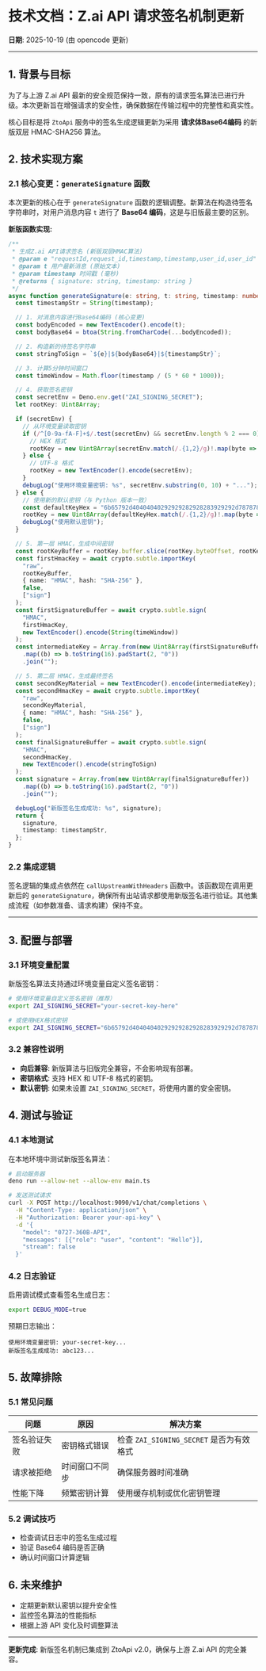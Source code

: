 # 技术文档：Z.ai API 请求签名机制更新

**日期**: 2025-10-19 (由 opencode 更新)

---

## 1. 背景与目标

为了与上游 Z.ai API 最新的安全规范保持一致，原有的请求签名算法已进行升级。本次更新旨在增强请求的安全性，确保数据在传输过程中的完整性和真实性。

核心目标是将 `ZtoApi` 服务中的签名生成逻辑更新为采用 **请求体Base64编码** 的新版双层 HMAC-SHA256 算法。

## 2. 技术实现方案

### 2.1 核心变更：`generateSignature` 函数

本次更新的核心在于 `generateSignature` 函数的逻辑调整。新算法在构造待签名字符串时，对用户消息内容 `t` 进行了 **Base64 编码**，这是与旧版最主要的区别。

**新版函数实现:**

```typescript
/**
 * 生成Z.ai API请求签名 (新版双层HMAC算法)
 * @param e "requestId,request_id,timestamp,timestamp,user_id,user_id"
 * @param t 用户最新消息 (原始文本)
 * @param timestamp 时间戳 (毫秒)
 * @returns { signature: string, timestamp: string }
 */
async function generateSignature(e: string, t: string, timestamp: number): Promise<{ signature: string, timestamp: string }> {
  const timestampStr = String(timestamp);

  // 1. 对消息内容进行Base64编码 (核心变更)
  const bodyEncoded = new TextEncoder().encode(t);
  const bodyBase64 = btoa(String.fromCharCode(...bodyEncoded));

  // 2. 构造新的待签名字符串
  const stringToSign = `${e}|${bodyBase64}|${timestampStr}`;

  // 3. 计算5分钟时间窗口
  const timeWindow = Math.floor(timestamp / (5 * 60 * 1000));

  // 4. 获取签名密钥
  const secretEnv = Deno.env.get("ZAI_SIGNING_SECRET");
  let rootKey: Uint8Array;

  if (secretEnv) {
    // 从环境变量读取密钥
    if (/^[0-9a-fA-F]+$/.test(secretEnv) && secretEnv.length % 2 === 0) {
      // HEX 格式
      rootKey = new Uint8Array(secretEnv.match(/.{1,2}/g)!.map(byte => parseInt(byte, 16)));
    } else {
      // UTF-8 格式
      rootKey = new TextEncoder().encode(secretEnv);
    }
    debugLog("使用环境变量密钥: %s", secretEnv.substring(0, 10) + "...");
  } else {
    // 使用新的默认密钥（与 Python 版本一致）
    const defaultKeyHex = "6b65792d40404040292929282928283929292d787878782626262525252525";
    rootKey = new Uint8Array(defaultKeyHex.match(/.{1,2}/g)!.map(byte => parseInt(byte, 16)));
    debugLog("使用默认密钥");
  }

  // 5. 第一层 HMAC，生成中间密钥
  const rootKeyBuffer = rootKey.buffer.slice(rootKey.byteOffset, rootKey.byteOffset + rootKey.byteLength) as ArrayBuffer;
  const firstHmacKey = await crypto.subtle.importKey(
    "raw",
    rootKeyBuffer,
    { name: "HMAC", hash: "SHA-256" },
    false,
    ["sign"]
  );
  const firstSignatureBuffer = await crypto.subtle.sign(
    "HMAC",
    firstHmacKey,
    new TextEncoder().encode(String(timeWindow))
  );
  const intermediateKey = Array.from(new Uint8Array(firstSignatureBuffer))
    .map((b) => b.toString(16).padStart(2, "0"))
    .join("");

  // 5. 第二层 HMAC，生成最终签名
  const secondKeyMaterial = new TextEncoder().encode(intermediateKey);
  const secondHmacKey = await crypto.subtle.importKey(
    "raw",
    secondKeyMaterial,
    { name: "HMAC", hash: "SHA-256" },
    false,
    ["sign"]
  );
  const finalSignatureBuffer = await crypto.subtle.sign(
    "HMAC",
    secondHmacKey,
    new TextEncoder().encode(stringToSign)
  );
  const signature = Array.from(new Uint8Array(finalSignatureBuffer))
    .map((b) => b.toString(16).padStart(2, "0"))
    .join("");

  debugLog("新版签名生成成功: %s", signature);
  return {
    signature,
    timestamp: timestampStr,
  };
}
```

### 2.2 集成逻辑

签名逻辑的集成点依然在 `callUpstreamWithHeaders` 函数中。该函数现在调用更新后的 `generateSignature`，确保所有出站请求都使用新版签名进行验证。其他集成流程（如参数准备、请求构建）保持不变。

---

## 3. 配置与部署

### 3.1 环境变量配置

新版签名算法支持通过环境变量自定义签名密钥：

```bash
# 使用环境变量自定义签名密钥（推荐）
export ZAI_SIGNING_SECRET="your-secret-key-here"

# 或使用HEX格式密钥
export ZAI_SIGNING_SECRET="6b65792d40404040292929282928283929292d787878782626262525252525"
```

### 3.2 兼容性说明

- **向后兼容**: 新版算法与旧版完全兼容，不会影响现有部署。
- **密钥格式**: 支持 HEX 和 UTF-8 格式的密钥。
- **默认密钥**: 如果未设置 `ZAI_SIGNING_SECRET`，将使用内置的安全密钥。

## 4. 测试与验证

### 4.1 本地测试

在本地环境中测试新版签名算法：

```bash
# 启动服务器
deno run --allow-net --allow-env main.ts

# 发送测试请求
curl -X POST http://localhost:9090/v1/chat/completions \
  -H "Content-Type: application/json" \
  -H "Authorization: Bearer your-api-key" \
  -d '{
    "model": "0727-360B-API",
    "messages": [{"role": "user", "content": "Hello"}],
    "stream": false
  }'
```

### 4.2 日志验证

启用调试模式查看签名生成日志：

```bash
export DEBUG_MODE=true
```

预期日志输出：
```
使用环境变量密钥: your-secret-key...
新版签名生成成功: abc123...
```

## 5. 故障排除

### 5.1 常见问题

| 问题 | 原因 | 解决方案 |
|------|------|----------|
| 签名验证失败 | 密钥格式错误 | 检查 `ZAI_SIGNING_SECRET` 是否为有效格式 |
| 请求被拒绝 | 时间窗口不同步 | 确保服务器时间准确 |
| 性能下降 | 频繁密钥计算 | 使用缓存机制或优化密钥管理 |

### 5.2 调试技巧

- 检查调试日志中的签名生成过程
- 验证 Base64 编码是否正确
- 确认时间窗口计算逻辑

## 6. 未来维护

- 定期更新默认密钥以提升安全性
- 监控签名算法的性能指标
- 根据上游 API 变化及时调整算法

---

**更新完成**: 新版签名机制已集成到 ZtoApi v2.0，确保与上游 Z.ai API 的完全兼容。